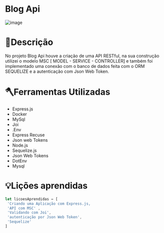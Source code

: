 # Blog Api
![image](https://user-images.githubusercontent.com/86388276/183939315-8ad05f95-fa33-4b37-8149-2958cb9b502b.png)


# 📕Descrição
No projeto Blog Api houve a criação de uma API RESTful, na sua construção utilizei o modelo MSC [ MODEL - SERVICE - CONTROLLER] e também foi implementado uma conexão com o banco de dados feita com o ORM SEQUELIZE e a autenticação com Json Web Token.



# 🪓Ferramentas Utilizadas
- Express.js
- Docker
- MySql
- Joi
- .Env
- Express Recuse
- Json web Tokens
- Node.js
- Sequelize.js
- Json Web Tokens
- DotEnv
- Mysql

 
# 💡Lições aprendidas
```JavaScript
let licoesAprendidas = [
 'Criando uma Aplicação com Express.js,
 'API com MSC' ,
 'Validando com Joi',
 'autenticação por Json Web Token',
 'Sequelize'
]
```
